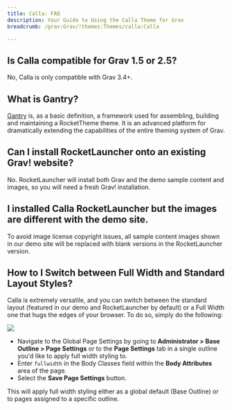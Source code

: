 ```yaml
---
title: Calla: FAQ
description: Your Guide to Using the Calla Theme for Grav
breadcrumb: /grav:Grav/!themes:Themes/calla:Calla

---
```


## Is Calla compatible for Grav 1.5 or 2.5?

No, Calla is only compatible with Grav 3.4+.

## What is Gantry?

[Gantry][gantry] is, as a basic definition, a framework used for assembling, building and maintaining a RocketTheme theme. It is an advanced platform for dramatically extending the capabilities of the entire theming system of Grav.

## Can I install RocketLauncher onto an existing Grav! website?

No. RocketLauncher will install both Grav and the demo sample content and images, so you will need a fresh Grav! installation.

## I installed Calla RocketLauncher but the images are different with the demo site.

To avoid image license copyright issues, all sample content images shown in our demo site will be replaced with blank versions in the RocketLauncher version.

## How to I Switch between Full Width and Standard Layout Styles?

Calla is extremely versatile, and you can switch between the standard layout (featured in our demo and RocketLauncher by default) or a Full Width one that hugs the edges of your browser. To do so, simply do the following:

![](assets/fullwidth.png)

* Navigate to the Global Page Settings by going to **Administrator > Base Outline > Page Settings** or to the **Page Settings** tab in a single outline you'd like to apply full width styling to.
* Enter `fullwidth` in the Body Classes field within the **Body Attributes** area of the page.
* Select the **Save Page Settings** button.

This will apply full width styling either as a global default (Base Outline) or to pages assigned to a specific outline.

[gantry]: http://gantry.org/
[forum]: http://www.rockettheme.com/forum/grav-theme-calla
[roksprocket]: http://www.rockettheme.com/grav/extensions/roksprocket